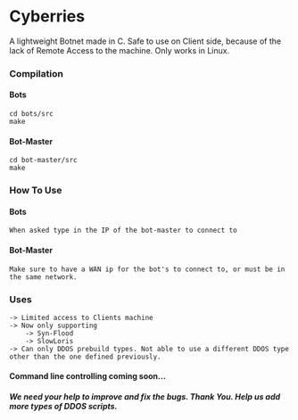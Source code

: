 # Cyberries
A lightweight Botnet made in C. Safe to use on Client side, because of the lack of Remote Access to the machine.
Only works in Linux.

### Compilation
#### Bots
	cd bots/src
	make

#### Bot-Master
	cd bot-master/src
	make


### How To Use
#### Bots
	When asked type in the IP of the bot-master to connect to

#### Bot-Master
	Make sure to have a WAN ip for the bot's to connect to, or must be in the same network.

### Uses
	-> Limited access to Clients machine
	-> Now only supporting
		-> Syn-Flood
		-> SlowLoris
	-> Can only DDOS prebuild types. Not able to use a different DDOS type other than the one defined previously.

#### Command line controlling coming soon...

##### We need your help to improve and fix the bugs. Thank You. Help us add more types of DDOS scripts.

